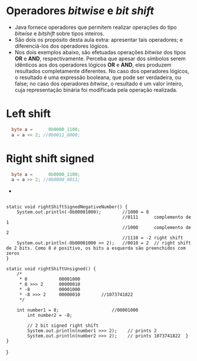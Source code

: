 
# Operadores _bitwise_ e _bit shift_

* Java fornece operadores que permitem realizar operações do tipo _bitwise_ e _bitshift_ sobre tipos inteiros.
* São dois os propósito desta aula extra: apresentar tais operadores; e diferenciá-los dos operadores lógicos.
* Nos dois exemplos abaixo, são efetuadas operações _bitwise_ dos tipos **OR** e **AND**, respectivamente. Perceba que apesar dos símbolos serem idênticos aos dos operadores lógicos **OR** e **AND**, eles produzem resultados completamente diferentes. No caso dos operadores lógicos, o resultado é uma expressão booleana, que pode ser verdadeira, ou false; no caso dos operadores _bitwise_, o resultado é um valor inteiro, cuja representação binária foi modificada pela operação realizada.



# Left shift

```java
  byte a =      0b0000_1100;
  a = a << 2; //0b0011_0000;
```

# Right shift signed

```java
  byte a =      0b0000_1100;
  a = a >> 2; //0b0000_0011;
```

* 

```java

```

	static void rightShiftSignedNegativeNumber() {
		System.out.println(-0b00001000);		//1000 = 8
												//0111		complemento de 1
												//1000		complemento de 2
												//1110 = -2	right shift
		System.out.println(-0b00001000 >> 2);	//0010 = 2  // right shift de 2 bits. Como 8 é positivo, os bits a esquerda são preenchidos com zeros		
	}

	static void rightShiftUnsigned() {
		/*
		 * 8 			00001000
		 * 8 >>> 2 		00000010
		 * -8			00001000
		 * -8 >>> 2		00000010		//1073741822
		 */
		
		int number1 = 8;					//00001000
		    int number2 = -8;					
		    
		    // 2 bit signed right shift
		    System.out.println(number1 >>> 2);    // prints 2
		    System.out.println(number2 >>> 2);    // prints 1073741822	}
	}
	
}
